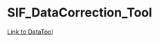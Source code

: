 # SIF_DataCorrection_Tool

[Link to DataTool](https://www.shinyapps.io/admin/#/application/2530008)
